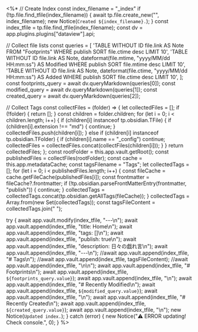 <%*
// Create Index
const index_filename = "_index"
if (!tp.file.find_tfile(index_filename)) {
    await tp.file.create_new("", index_filename);
    new Notice(`Created ${index_filename}.`);
}
const index_tfile = tp.file.find_tfile(index_filename);
const dv = app.plugins.plugins["dataview"].api;

// Collect file lists
const queries = [
    'TABLE WITHOUT ID file.link AS Note FROM "Footprints" WHERE publish SORT file.ctime desc LIMIT 10',
    'TABLE WITHOUT ID file.link AS Note, dateformat(file.mtime, "yyyy/MM/dd HH:mm:ss") AS Modified WHERE publish SORT file.mtime desc LIMIT 10',
    'TABLE WITHOUT ID file.link AS Note, dateformat(file.ctime, "yyyy/MM/dd HH:mm:ss") AS Added WHERE publish SORT file.ctime desc LIMIT 10',
];
const footprints_query = await dv.queryMarkdown(queries[0]);
const modified_query = await dv.queryMarkdown(queries[1]);
const created_query = await dv.queryMarkdown(queries[2]);

// Collect Tags
const collectFiles = (folder) => {
    let collectedFiles = [];
    if (!folder) {
        return [];
    }
    const children = folder.children;
    for (let i = 0; i < children.length; i++) {
        if (children[i] instanceof tp.obsidian.TFile) {
            if (children[i].extension !== "md") {
                continue;
            }
            collectedFiles.push(children[i]);
        } else if (children[i] instanceof tp.obsidian.TFolder) {
		    if (children[i].name == "_config") continue;
            collectedFiles = collectedFiles.concat(collectFiles(children[i]));
        }
    }
    return collectedFiles;
};
const rootFolder = this.app.vault.getRoot();
const publishedFiles = collectFiles(rootFolder);
const cache = this.app.metadataCache;
const tagsFilename = "Tags";
let collectedTags = [];
for (let i = 0; i < publishedFiles.length; i++) {
    const fileCache = cache.getFileCache(publishedFiles[i]);
    const frontmatter = fileCache?.frontmatter;
    if (!tp.obsidian.parseFrontMatterEntry(frontmatter, "publish")) {
        continue;
    }
    collectedTags = collectedTags.concat(tp.obsidian.getAllTags(fileCache));
}
collectedTags = Array.from(new Set(collectedTags));
const tagsFileContent = collectedTags.join(" ");

try {
	await app.vault.modify(index_tfile, "---\n");
	await app.vault.append(index_tfile, "title: Home\n");
	await app.vault.append(index_tfile, "tags: []\n");
	await app.vault.append(index_tfile, "publish: true\n");
	await app.vault.append(index_tfile, "description: 日々の戯れ言\n");
	await app.vault.append(index_tfile, "---\n");
	//await app.vault.append(index_tfile, "# Tags\n");
	//await app.vault.append(index_tfile, tagsFileContent);
	//await app.vault.append(index_tfile, "\n\n");
	await app.vault.append(index_tfile, "# Footprints\n");
	await app.vault.append(index_tfile, `${footprints_query.value}`);
	await app.vault.append(index_tfile, "\n");
	await app.vault.append(index_tfile, "# Recently Modified\n");
	await app.vault.append(index_tfile, `${modified_query.value}`);
	await app.vault.append(index_tfile, "\n");
	await app.vault.append(index_tfile, "# Recently Created\n");
	await app.vault.append(index_tfile, `${created_query.value}`);
	await app.vault.append(index_tfile, "\n");
    new Notice(`Updated index.`);
} catch (error) {
	new Notice("⚠️ ERROR updating! Check console.", 0);
}
%>